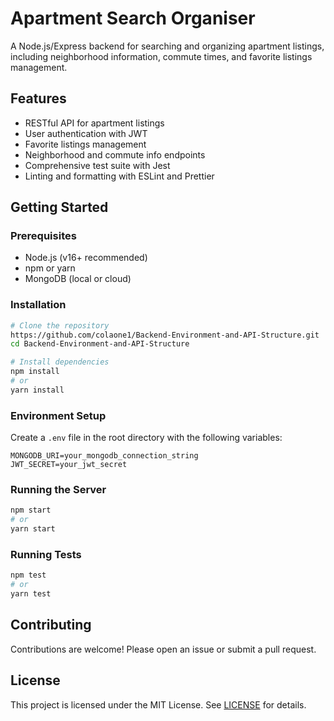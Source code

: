 # Apartment Search Organiser

A Node.js/Express backend for searching and organizing apartment listings, including neighborhood information, commute times, and favorite listings management.

## Features
- RESTful API for apartment listings
- User authentication with JWT
- Favorite listings management
- Neighborhood and commute info endpoints
- Comprehensive test suite with Jest
- Linting and formatting with ESLint and Prettier

## Getting Started

### Prerequisites
- Node.js (v16+ recommended)
- npm or yarn
- MongoDB (local or cloud)

### Installation
```bash
# Clone the repository
https://github.com/colaone1/Backend-Environment-and-API-Structure.git
cd Backend-Environment-and-API-Structure

# Install dependencies
npm install
# or
yarn install
```

### Environment Setup
Create a `.env` file in the root directory with the following variables:
```
MONGODB_URI=your_mongodb_connection_string
JWT_SECRET=your_jwt_secret
```

### Running the Server
```bash
npm start
# or
yarn start
```

### Running Tests
```bash
npm test
# or
yarn test
```

## Contributing
Contributions are welcome! Please open an issue or submit a pull request.

## License
This project is licensed under the MIT License. See [LICENSE](./LICENSE) for details. 